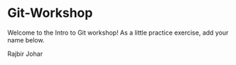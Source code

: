 # Git-Workshop

Welcome to the Intro to Git workshop! As a little practice exercise, add your name below.

<!---Please add your name below--->

Rajbir Johar










